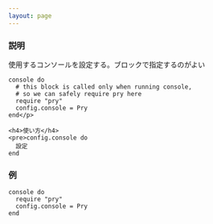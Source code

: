 ```yaml
---
layout: page
---
```

### 説明
使用するコンソールを設定する。ブロックで指定するのがよい

    console do
      # this block is called only when running console,
      # so we can safely require pry here
      require "pry"
      config.console = Pry
    end</p>

    <h4>使い方</h4>
    <pre>config.console do
      設定
    end

### 例
    console do
      require "pry"
      config.console = Pry
    end